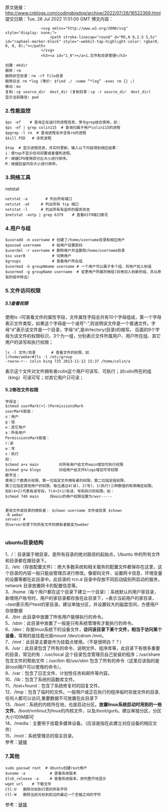原文链接：http://www.cnblogs.com/codingbigdog/archive/2022/07/26/16522369.html
提交日期：Tue, 26 Jul 2022 11:51:00 GMT
博文内容：

                    <svg xmlns="http://www.w3.org/2000/svg" style="display: none;">
                        <path stroke-linecap="round" d="M5,0 0,2.5 5,5z" id="raphael-marker-block" style="-webkit-tap-highlight-color: rgba(0, 0, 0, 0);"></path>
                    </svg>
                    <h3><a id="1_0"></a>1.文件和目录管理</h3> 
<pre><code class="prism language-cpp">创建：mkdir
删除：rm
删除非空目录：rm <span class="token operator">-</span>rf file目录
删除日志 rm <span class="token operator">*</span>log <span class="token punctuation">(</span>等价<span class="token operator">:</span> $find <span class="token punctuation">.</span><span class="token operator">/</span> <span class="token operator">-</span>name “<span class="token operator">*</span>log” <span class="token operator">-</span>exec rm <span class="token punctuation">{<!-- --></span><span class="token punctuation">}</span> <span class="token punctuation">;</span><span class="token punctuation">)</span>
移动：mv
复制：cp source_dir  dest_dir <span class="token punctuation">(</span>复制目录：cp <span class="token operator">-</span>r source_dir  dest_dir<span class="token punctuation">)</span>
显示当前路径<span class="token operator">:</span> pwd
</code></pre> 
<h3><a id="2_11"></a>2.性能监控</h3> 
<pre><code class="prism language-cpp">$ps <span class="token operator">-</span>ef	 # 查询正在运行的进程信息，常与grep结合使用，如：
$ps <span class="token operator">-</span>ef <span class="token operator">|</span> grep colin115  # 查询归属于用户colin115的进程
$pgrep <span class="token operator">-</span>l re  # 查询进程名中含有re的进程
$kill PID	# 杀死进程
</code></pre> 
<pre><code class="prism language-cpp">$top	# 显示进程信息，并实时更新。输入以下内容得到相应结果：
i：使top不显示任何闲置或者僵死进程。
P：根据CPU使用百分比大小进行排序。
M：根据驻留内存大小进行排序。
</code></pre> 
<h3><a id="3_24"></a>3.网络工具</h3> 
<p>netstat</p> 
<pre><code class="prism language-cpp">netstat <span class="token operator">-</span>a		# 列出所有端口
netstat <span class="token operator">-</span>at		# 列出所有 tcp 端口
netstat <span class="token operator">-</span>l		# 列出所有有监听的服务状态
$netstat <span class="token operator">-</span>antp <span class="token operator">|</span> grep <span class="token number">6379</span>	# 查看<span class="token number">6379</span>端口情况
</code></pre> 
<h3><a id="4_33"></a>4.用户与组</h3> 
<pre><code class="prism language-cpp">$useradd <span class="token operator">-</span>m username # 创建了<span class="token operator">/</span>home<span class="token operator">/</span>username目录和相应用户
$passwd username	 # 给用户设置密码
$userdel <span class="token operator">-</span>r username # 删除用户并且删除<span class="token operator">/</span>home<span class="token operator">/</span>username目录
$su userB 			 # 切换用户
$groups				 # 查看用户所在组
$usermod <span class="token operator">-</span>G groupNmame username # 一个用户可以属于多个组，将用户加入到组
$usermod <span class="token operator">-</span>g groupName username  # 变更用户所属的根组<span class="token punctuation">(</span>将用加入到新的组，并从原有的组中除去）
</code></pre> 
<h3><a id="5_43"></a>5.文件访问权限</h3> 
<h5><a id="51_44"></a>5.1查看权限</h5> 
<p>使用ls -l可查看文件的属性字段，文件属性字段总共有10个字母组成，第一个字母表示文件类型，如果这个字母是一个减号”-”,则说明该文件是一个普通文件。字母”d”表示该文件是一个目录，字母”d”,是dirtectory(目录)的缩写。 后面的9个字母为该文件的权限标识，3个为一组，分别表示文件所属用户、用户所在组、其它用户的读写和执行权限；</p> 
<pre><code class="prism language-cpp">ls <span class="token operator">-</span>l 文件<span class="token operator">/</span>目录		# 查看文件的权限，如
<span class="token punctuation">[</span><span class="token operator">/</span>home<span class="token operator">/</span>weber#<span class="token punctuation">]</span>ls <span class="token operator">-</span>l <span class="token operator">/</span>etc<span class="token operator">/</span>group
<span class="token operator">-</span>rwxrw<span class="token operator">-</span>r<span class="token operator">--</span> colin king <span class="token number">725</span> <span class="token number">2013</span><span class="token operator">-</span><span class="token number">11</span><span class="token operator">-</span><span class="token number">12</span> <span class="token number">15</span><span class="token operator">:</span><span class="token number">37</span> <span class="token operator">/</span>home<span class="token operator">/</span>colin<span class="token operator">/</span>a
</code></pre> 
<p>表示这个文件对文件拥有者colin这个用户可读写、可执行；对colin所在的组（king）可读可写；对其它用户只可读；</p> 
<h4><a id="52_53"></a>5.2修改文件权限</h4> 
<pre><code class="prism language-cpp">字母法：
$chmod <span class="token function">userMark</span><span class="token punctuation">(</span><span class="token operator">+</span><span class="token operator">|</span><span class="token operator">-</span><span class="token punctuation">)</span>PermissionsMark
userMark取值：
u：用户
g：组
o：其它用户
a：所有用户
PermissionsMark取值：
r<span class="token operator">:</span>读
w：写
x：执行
如：
$chmod a<span class="token operator">+</span>x main         对所有用户给文件main增加可执行权限
$chmod g<span class="token operator">+</span>w blogs        对组用户给文件blogs增加可写权限
数字法：
使用三个数表示权限，第一位指定文件拥有者的权限，第二位指定组权限，
第三位指定其他用户的权限，每位通过<span class="token function">4</span><span class="token punctuation">(</span>读<span class="token punctuation">)</span>、<span class="token function">2</span><span class="token punctuation">(</span>写<span class="token punctuation">)</span>、<span class="token function">1</span><span class="token punctuation">(</span>执行<span class="token punctuation">)</span>三种数值的和来确定权限。
如<span class="token function">6</span><span class="token punctuation">(</span><span class="token number">4</span><span class="token operator">+</span><span class="token number">2</span><span class="token punctuation">)</span>代表有读写权，<span class="token function">7</span><span class="token punctuation">(</span><span class="token number">4</span><span class="token operator">+</span><span class="token number">2</span><span class="token operator">+</span><span class="token number">1</span><span class="token punctuation">)</span>有读、写和执行的权限。如：
$chmod <span class="token number">740</span> main     将main的用户权限设置为rwxr<span class="token operator">--</span><span class="token operator">--</span><span class="token operator">-</span>

更改文件或目录的拥有者：
$chown username 文件或目录
$chown <span class="token operator">-</span>R weber server<span class="token operator">/</span>  # 将server目录下的所有文件的拥有者都变为weber
</code></pre> 
<h3><a id="ubuntu_79"></a>ubuntu目录结构</h3> 
<p>1、/：目录属于根目录，是所有目录的绝对路径的起始点，Ubuntu 中的所有文件和目录都在跟目录下。<br> 2、/etc（存放配置文件）：绝大多数系统和相关服务的配置文件都保存在这里，这个目录的内容一般只能由管理员进行修改。像密码文件、设置网卡信息、环境变量的设置等都在此目录中。此目录的 rcn.d 目录中存放不同启动级别所启动的服务，network 目录放置网卡的配置信息等。<br> 3、/home（每个用户都在这个目录下建立一个目录）：系统默认的用户家目录，新增用户账号时，用户的家目录都存放在此目录下，~表示当前用户的家目录，~test表示用户test的家目录。建议单独分区，并设置较大的磁盘空间，方便用户存放数据<br> 4、/bin :此目录中放置了所有用户能够执行的命令。<br> 5、/sbin：此目录中放置了一般是只有系统管理有才能执行的命令。<br> 6、/dev：存放linux系统下的设备文件，<strong>访问该目录下某个文件，相当于访问某个设备</strong>，常用的是挂载光驱mount /dev/cdrom /mnt。<br> 7、/mnt：此目录主要是作为挂载点使用。（不是很明白？？）<br> 8、/usr：此目录包含了所有的命令、说明文件、程序库等，此目录下有很多重要的目录，常见的有：/usr/local 这个目录包含管理员自己安装的程序；/usr/share 包含文件的帮助文件；/usr/bin 和/usr/sbin 包含了所有的命令（这里应该指的是非root用户可以使用的命令）。<br> 9、/var：包含了日志文件、计划性任务和邮件等内容。<br> 10、/lib：包含了系统的函数库文件。<br> 11、/lost+found：包含了系统修复时的回复文件。<br> 12、/tmp：包含了临时的文件。一般用户或正在执行的程序临时存放文件的目录,任何人都可以访问,重要数据不可放置在此目录下<br> 13、/boot：系统的内核所在地，也是启动分区。<strong>放置linux系统启动时用到的一些文件</strong>。/boot/vmlinuz为linux的内核文件，以及/boot/gurb。建议单独分区，分区大小100M即可<br> 14、/media：主要用于挂载多媒体设备。（应该是指在此建立对应设备的相应文件）<br> 15、/root：系统管理员的宿主目录。<br> 参考：<a href="https://www.cnblogs.com/hf8051/p/5074903.html#:~:text=ubuntu%20--%20%E7%B3%BB%E7%BB%9F%E7%9B%AE%E5%BD%95%E7%BB%93%E6%9E%84,1%E3%80%81/%EF%BC%9A%E7%9B%AE%E5%BD%95%E5%B1%9E%E4%BA%8E%E6%A0%B9%E7%9B%AE%E5%BD%95%EF%BC%8C%E6%98%AF%E6%89%80%E6%9C%89%E7%9B%AE%E5%BD%95%E7%9A%84%E7%BB%9D%E5%AF%B9%E8%B7%AF%E5%BE%84%E7%9A%84%E8%B5%B7%E5%A7%8B%E7%82%B9%EF%BC%8CUbuntu%20%E4%B8%AD%E7%9A%84%E6%89%80%E6%9C%89%E6%96%87%E4%BB%B6%E5%92%8C%E7%9B%AE%E5%BD%95%E9%83%BD%E5%9C%A8%E8%B7%9F%E7%9B%AE%E5%BD%95%E4%B8%8B%E3%80%82%202%E3%80%81/etc%EF%BC%9A%E6%AD%A4%E7%9B%AE%E5%BD%95%E9%9D%9E%E5%B8%B8%E9%87%8D%E8%A6%81%EF%BC%8C%E7%BB%9D%E5%A4%A7%E5%A4%9A%E6%95%B0%E7%B3%BB%E7%BB%9F%E5%92%8C%E7%9B%B8%E5%85%B3%E6%9C%8D%E5%8A%A1%E7%9A%84%E9%85%8D%E7%BD%AE%E6%96%87%E4%BB%B6%E9%83%BD%E4%BF%9D%E5%AD%98%E5%9C%A8%E8%BF%99%E9%87%8C%EF%BC%8C%E8%BF%99%E4%B8%AA%E7%9B%AE%E5%BD%95%E7%9A%84%E5%86%85%E5%AE%B9%E4%B8%80%E8%88%AC%E5%8F%AA%E8%83%BD%E7%94%B1%E7%AE%A1%E7%90%86%E5%91%98%E8%BF%9B%E8%A1%8C%E4%BF%AE%E6%94%B9%E3%80%82%20">链接</a></p> 
<h3><a id="7_96"></a>7.其他</h3> 
<pre><code class="prism language-cpp">sudo passwd root 	# Ubuntu创建root用户
$uname <span class="token operator">-</span>a 			# 查看系统版本
$lsb_release <span class="token operator">-</span>a 	# 查看系统版本，排列整齐地显示
wget url	# 下载文件
Ctl<span class="token operator">-</span>U   删除光标到行首的所有字符
Ctl<span class="token operator">-</span>W   删除当前光标到前边的最近一个空格之间的字符
</code></pre> 
<p>参考：<a href="https://linuxtools-rst.readthedocs.io/zh_CN/latest/index.html">链接</a></p>
                